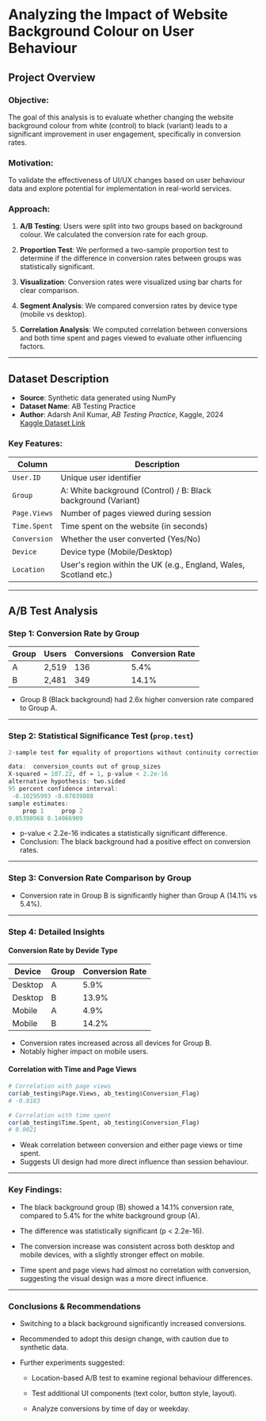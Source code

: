 # Analyzing the Impact of Website Background Colour on User Behaviour

## Project Overview

### **Objective:**
The goal of this analysis is to evaluate whether changing the website background colour from white (control) to black (variant) leads to a significant improvement in user engagement, specifically in conversion rates.

### **Motivation:**
To validate the effectiveness of UI/UX changes based on user behaviour data and explore potential for implementation in real-world services.

### **Approach:**
1. **A/B Testing**: Users were split into two groups based on background colour. We calculated the conversion rate for each group.

2. **Proportion Test**: We performed a two-sample proportion test to determine if the difference in conversion rates between groups was statistically significant.

3. **Visualization**: Conversion rates were visualized using bar charts for clear comparison.

4. **Segment Analysis**: We compared conversion rates by device type (mobile vs desktop).

5. **Correlation Analysis**: We computed correlation between conversions and both time spent and pages viewed to evaluate other influencing factors.

---

## Dataset Description

- **Source**: Synthetic data generated using NumPy
- **Dataset Name**: AB Testing Practice
- **Author**: Adarsh Anil Kumar, *AB Testing Practice*, Kaggle, 2024  
  [Kaggle Dataset Link](https://www.kaggle.com/datasets/adarsh0806/ab-testing-practice)

### Key Features:

| Column         | Description                                                   |
|----------------|---------------------------------------------------------------|
| `User.ID`      | Unique user identifier                                        |
| `Group`        | A: White background (Control) / B: Black background (Variant) |
| `Page.Views`   | Number of pages viewed during session                         |
| `Time.Spent`   | Time spent on the website (in seconds)                        |
| `Conversion`   | Whether the user converted (Yes/No)                           |
| `Device`       | Device type (Mobile/Desktop)                                  |
| `Location`     | User's region within the UK (e.g., England, Wales, Scotland etc.)  |

---

## A/B Test Analysis

### Step 1: Conversion Rate by Group

| Group | Users | Conversions | Conversion Rate |
|-------|--------|-------------|------------------|
| A     | 2,519  | 136         | 5.4%             |
| B     | 2,481  | 349         | 14.1%            |

- Group B (Black background) had 2.6x higher conversion rate compared to Group A.

---

### Step 2: Statistical Significance Test (`prop.test`)

```r
2-sample test for equality of proportions without continuity correction

data:  conversion_counts out of group_sizes
X-squared = 107.22, df = 1, p-value < 2.2e-16
alternative hypothesis: two.sided
95 percent confidence interval:
 -0.10295993 -0.07039888
sample estimates:
    prop 1     prop 2 
0.05398968 0.14066909
```

- p-value < 2.2e-16 indicates a statistically significant difference.
- Conclusion: The black background had a positive effect on conversion rates.

---

### Step 3: Conversion Rate Comparison by Group

- Conversion rate in Group B is significantly higher than Group A (14.1% vs 5.4%).

---

### Step 4: Detailed Insights
#### Conversion Rate by Devide Type

| Device | Group | Conversion Rate |
|-------|--------|------------- |
| Desktop    | A  | 5.9%         | 
| Desktop     | B  | 13.9%         | 
| Mobile    | A  | 4.9%         | 
| Mobile     | B  | 14.2%         | 

- Conversion rates increased across all devices for Group B.
- Notably higher impact on mobile users.

####  Correlation with Time and Page Views

```r
# Correlation with page views
cor(ab_testing$Page.Views, ab_testing$Conversion_Flag)
# -0.0183

# Correlation with time spent
cor(ab_testing$Time.Spent, ab_testing$Conversion_Flag)
# 0.0021
```

- Weak correlation between conversion and either page views or time spent.
- Suggests UI design had more direct influence than session behaviour.

---

### Key Findings:

- The black background group (B) showed a 14.1% conversion rate, compared to 5.4% for the white background group (A).

- The difference was statistically significant (p < 2.2e-16).

- The conversion increase was consistent across both desktop and mobile devices, with a slightly stronger effect on mobile.

- Time spent and page views had almost no correlation with conversion, suggesting the visual design was a more direct influence.

---

### Conclusions & Recommendations

- Switching to a black background significantly increased conversions.

- Recommended to adopt this design change, with caution due to synthetic data.

- Further experiments suggested:

  - Location-based A/B test to examine regional behaviour differences.

  - Test additional UI components (text color, button style, layout).

  - Analyze conversions by time of day or weekday.

